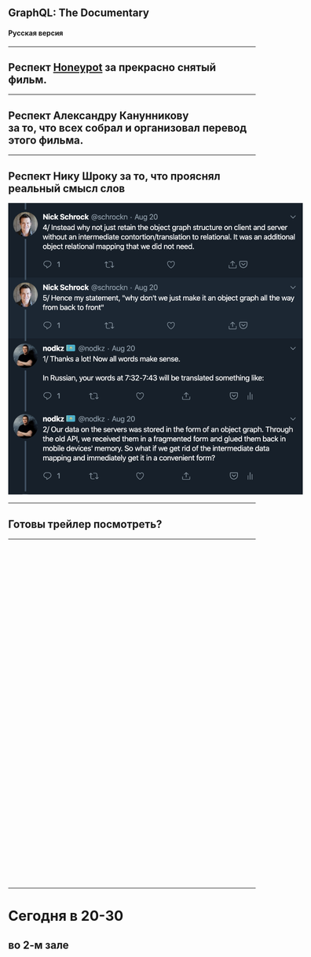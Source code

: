 ## GraphQL: The Documentary

#### Русская версия

-----

## Респект [Honeypot](https://www.honeypot.io) за прекрасно снятый фильм.

-----

## Респект Александру Канунникову <br/>за то, что всех собрал и организовал перевод этого фильма.

-----

## Респект Нику Шроку за то, что прояснял реальный смысл слов

<a href="https://twitter.com/nodkz/status/1163703053503094785" target="_blank"><img src="./nick.png" style="max-width: 600px; border: 0px" /></a>

-----

## Готовы трейлер посмотреть?

-----

<iframe width="1200" height="677" data-src="https://www.youtube.com/embed/mYDsL6EiUE8?rel=0&showinfo=0&autoplay=1" frameborder="0" allow="accelerometer; autoplay; encrypted-media; gyroscope; picture-in-picture" allowfullscreen data-autoplay></iframe>

-----

# Сегодня в 20-30

## во 2-м зале
